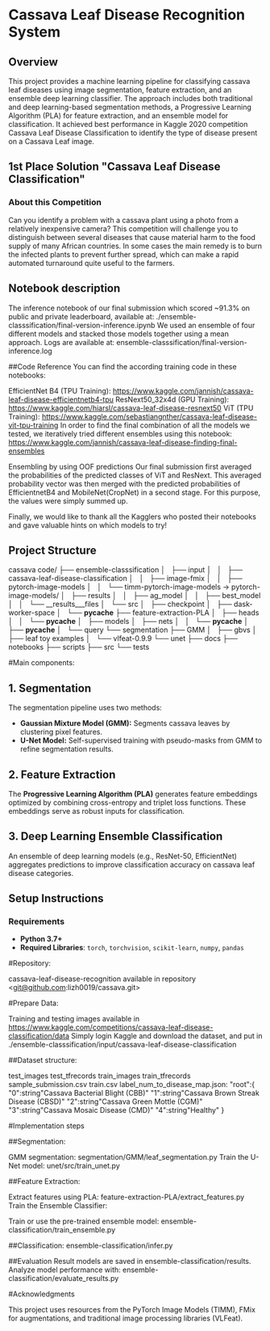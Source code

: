 # Cassava Leaf Disease Recognition System

## Overview
This project provides a machine learning pipeline for classifying cassava leaf diseases using image segmentation, feature extraction, and an ensemble deep learning classifier. The approach includes both traditional and deep learning-based segmentation methods, a Progressive Learning Algorithm (PLA) for feature extraction, and an ensemble model for classification. It achieved best performance in Kaggle 2020 competition Cassava Leaf Disease Classification to identify the type of disease present on a Cassava Leaf image.

## 1st Place Solution "Cassava Leaf Disease Classification"
### About this Competition
Can you identify a problem with a cassava plant using a photo from a relatively inexpensive camera? This competition will challenge you to distinguish between several diseases that cause material harm to the food supply of many African countries. In some cases the main remedy is to burn the infected plants to prevent further spread, which can make a rapid automated turnaround quite useful to the farmers.
## Notebook description
The inference notebook of our final submission which scored ~91.3% on public and private leaderboard, available at:
./ensemble-classsification/final-version-inference.ipynb
We used an ensemble of four different models and stacked those models together using a mean approach.
Logs are available at: ensemble-classsification/final-version-inference.log

##Code Reference
You can find the according training code in these notebooks:

EfficientNet B4 (TPU Training): https://www.kaggle.com/jannish/cassava-leaf-disease-efficientnetb4-tpu
ResNext50_32x4d (GPU Training): https://www.kaggle.com/hiarsl/cassava-leaf-disease-resnext50
ViT (TPU Training): https://www.kaggle.com/sebastiangnther/cassava-leaf-disease-vit-tpu-training
In order to find the final combination of all the models we tested, we iteratively tried different ensembles using this notebook: https://www.kaggle.com/jannish/cassava-leaf-disease-finding-final-ensembles

Ensembling by using OOF predictions
Our final submission first averaged the probabilities of the predicted classes of ViT and ResNext. This averaged probability vector was then merged with the predicted probabilities of EfficientnetB4 and MobileNet(CropNet) in a second stage. For this purpose, the values were simply summed up.

Finally, we would like to thank all the Kagglers who posted their notebooks and gave valuable hints on which models to try!

## Project Structure
cassava code/
├── ensemble-classsification
│   ├── input
│   │   ├── cassava-leaf-disease-classification
│   │   ├── image-fmix
│   │   ├── pytorch-image-models
│   │   └── timm-pytorch-image-models -> pytorch-image-models/
│   ├── results
│   │   ├── ag_model
│   │   ├── best_model
│   │   └── __results___files
│   └── src
│       ├── checkpoint
│       ├── dask-worker-space
│       └── __pycache__
├── feature-extraction-PLA
│   ├── heads
│   │   └── __pycache__
│   ├── models
│   ├── nets
│   │   └── __pycache__
│   ├── __pycache__
│   └── query
└── segmentation
    ├── GMM
    │   ├── gbvs
    │   ├── leaf toy examples
    │   └── vlfeat-0.9.9
    └── unet
        ├── docs
        ├── notebooks
        ├── scripts
        ├── src
        └── tests


#Main components:

## 1. Segmentation
The segmentation pipeline uses two methods:
- **Gaussian Mixture Model (GMM):** Segments cassava leaves by clustering pixel features.
- **U-Net Model:** Self-supervised training with pseudo-masks from GMM to refine segmentation results.

## 2. Feature Extraction
The **Progressive Learning Algorithm (PLA)** generates feature embeddings optimized by combining cross-entropy and triplet loss functions. These embeddings serve as robust inputs for classification.

## 3. Deep Learning Ensemble Classification
An ensemble of deep learning models (e.g., ResNet-50, EfficientNet) aggregates predictions to improve classification accuracy on cassava leaf disease categories.

## Setup Instructions

### Requirements
- **Python 3.7+**
- **Required Libraries**: `torch`, `torchvision`, `scikit-learn`, `numpy`, `pandas`


#Repository:

cassava-leaf-disease-recognition available in repository <git@github.com:lizh0019/cassava.git>

#Prepare Data:

Training and testing images available in <https://www.kaggle.com/competitions/cassava-leaf-disease-classification/data>
Simply login Kaggle and download the dataset, and put in ./ensemble-classsification/input/cassava-leaf-disease-classification

##Dataset structure:

test_images
test_tfrecords
train_images
train_tfrecords
sample_submission.csv
train.csv
label_num_to_disease_map.json:
"root":{
"0":string"Cassava Bacterial Blight (CBB)"
"1":string"Cassava Brown Streak Disease (CBSD)"
"2":string"Cassava Green Mottle (CGM)"
"3":string"Cassava Mosaic Disease (CMD)"
"4":string"Healthy"
}



#Implementation steps

##Segmentation:

GMM segmentation:
segmentation/GMM/leaf_segmentation.py
Train the U-Net model:
unet/src/train_unet.py

##Feature Extraction:

Extract features using PLA:
feature-extraction-PLA/extract_features.py
Train the Ensemble Classifier:

Train or use the pre-trained ensemble model:
ensemble-classification/train_ensemble.py

##Classification:
ensemble-classification/infer.py

##Evaluation
Result models are saved in ensemble-classification/results. 
Analyze model performance with:
ensemble-classification/evaluate_results.py

#Acknowledgments

This project uses resources from the PyTorch Image Models (TIMM), FMix for augmentations, and traditional image processing libraries (VLFeat).

